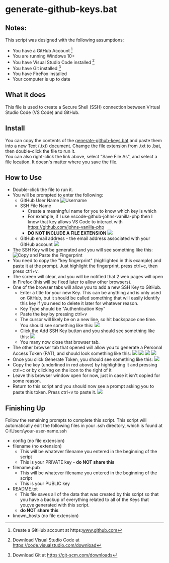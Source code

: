 # generate-github-keys.bat

## Notes:
This script was designed with the following assumptions:
- You have a GitHub Account [^1]
- You are running Windows 10+
- You have Visual Studio Code installed [^2]
- You have Git installed [^3]
- You have FireFox installed
- Your computer is up to date

## What it does
This file is used to create a Secure Shell (SSH) connection between Virtual Studio Code (VS Code) and GitHub.

## Install
You can copy the contents of the [generate-github-keys.bat](ssh-keygen/generate-github-keys.bat) and paste them into a new Text (.txt) document.  Chamge the file extension from .txt to .bat, then double-click the file to run it.  
You can also right-click the link above, select "Save File As", and select a file location.
It doesn's matter where you save the file.
  
## How to Use
- Double-click the file to run it.
- You will be prompted to enter the following:
  - GitHub User Name
  ![Username](https://github.com/johns-vanilla-php/bat-various-batch-files/blob/bc3293cf8cc2c1ec25259e07280bb8146748f525/ssh-keygen/resources/example-1.png)
  - SSH File Name
    - Create a meaningful name for you to know which key is which
    - For example, if I use vscode-github-johns-vanilla-php then I know that key allows VS Code to interact with https://github.com/johns-vanilla-php
    - **DO NOT INCLUDE A FILE EXTENSION**
    ![](https://github.com/johns-vanilla-php/bat-various-batch-files/blob/18c24e3a47ac9d2981325626ef40d28a59834f30/ssh-keygen/resources/example-2.png)
  - GitHub email address - the email address associated with your GitHub account
  ![](https://github.com/johns-vanilla-php/bat-various-batch-files/blob/18c24e3a47ac9d2981325626ef40d28a59834f30/ssh-keygen/resources/example-3.png)
- The SSH Key will be generated and you will see something like this:
![Copy and Paste the Fingerprint](https://github.com/johns-vanilla-php/bat-various-batch-files/blob/18c24e3a47ac9d2981325626ef40d28a59834f30/ssh-keygen/resources/example-4.png)
- You need to copy the "key fingerprint" (highlighted in this example) and paste it at the prompt.  Just highlight the fingerprint, press ctrl+c, then press ctrl+v.
- The screen will clear, and you will be notified that 2 web pages will open in Firefox (this will be fixed later to allow other browsers).
- One of the browser tabs will allow you to add a new SSH Key to GitHub.
  - Enter a title for your new Key.  This can be anything and is only used on GitHub, but it should be called something that will easily identify this key if you need to delete it later for whatever reason.
  - Key Type should be "Authentication Key"
  - Paste the key by pressing ctrl+v
  - The cursor will likely be on a new line, so hit backspace one time.  You should see something like this:
  ![](https://github.com/johns-vanilla-php/bat-various-batch-files/blob/18c24e3a47ac9d2981325626ef40d28a59834f30/ssh-keygen/resources/example-6.png)
  - Click the Add SSH Key button and you should see something like this:
  ![](https://github.com/johns-vanilla-php/bat-various-batch-files/blob/18c24e3a47ac9d2981325626ef40d28a59834f30/ssh-keygen/resources/example-7.png)
  - You many now close that browser tab.
- The other browser tab that opened will allow you to generate a Personal Access Token (PAT), and should look something like this:
![](https://github.com/johns-vanilla-php/bat-various-batch-files/blob/18c24e3a47ac9d2981325626ef40d28a59834f30/ssh-keygen/resources/example-9.png)
![](https://github.com/johns-vanilla-php/bat-various-batch-files/blob/18c24e3a47ac9d2981325626ef40d28a59834f30/ssh-keygen/resources/example-10.png)
![](https://github.com/johns-vanilla-php/bat-various-batch-files/blob/18c24e3a47ac9d2981325626ef40d28a59834f30/ssh-keygen/resources/example-11.png)
![](https://github.com/johns-vanilla-php/bat-various-batch-files/blob/18c24e3a47ac9d2981325626ef40d28a59834f30/ssh-keygen/resources/example-12.png)
- Once you click Generate Token, you should see something like this:
![](https://github.com/johns-vanilla-php/bat-various-batch-files/blob/4f0fa87933c74cb8c326c04e89f768bd1c3f708f/ssh-keygen/resources/example-14.png)
- Copy the key (underlined in red above) by highlighting it and pressing ctrl+c or by clicking on the icon to the right of it
- Leave this browser window open for now, just in case it isn't copied for some reason.
- Return to this script and you should now see a prompt asking you to paste this token.  Press ctrl+v to paste it.
![](https://github.com/johns-vanilla-php/bat-various-batch-files/blob/18c24e3a47ac9d2981325626ef40d28a59834f30/ssh-keygen/resources/example-16.png)

## Finishing Up
Follow the remaining prompts to complete this script.  This script will automatically edit the following files in your .ssh directory, which is found at C:\Users\your-user-name\.ssh
- config (no file extension)
- filename (no extension)
  - This will be whatever filename you entered in the beginning of the script
  - This is your PRIVATE key - **do NOT share this**
- filename.pub
  - This will be whatever filename you entered in the beginning of the script
  - This is your PUBLIC key
- README.txt
  - This file saves all of the data that was created by this script so that you have a backup of everything related to all of the Keys that you;ve generated with this script.
  - **do NOT share this**
- known_hosts (no file extension)


[^1]: Create a GitHub account at https:www.github.com
[^2]: Download Visual Studio Code at https://code.visualstudio.com/download
[^3]: Download Git at https://git-scm.com/downloads
